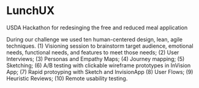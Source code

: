 # LunchUX
USDA Hackathon for redesinging the free and reduced meal application

During our challenge we used ten human-centered design, lean, agile techniques. (1) Visioning session to brainstorm target audience, emotional needs, functional needs, and features to meet those needs; (2) User Interviews; (3) Personas and Empathy Maps; (4) Journey mapping; (5) Sketching; (6) A/B testing with clickable wireframe prototypes in InVision App; (7) Rapid protoyping with Sketch and InvisionApp (8) User Flows; (9) Heuristic Reviews; (10) Remote usability testing. 
